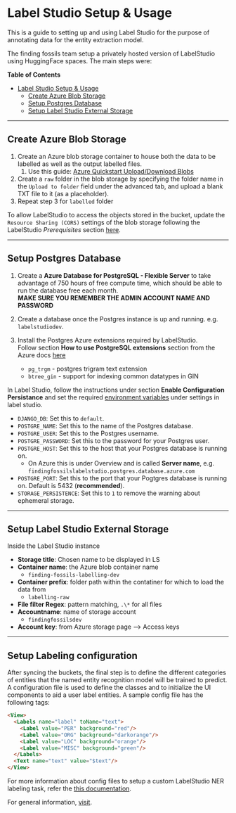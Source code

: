 # Label Studio Setup & Usage

This is a guide to setting up and using Label Studio for the purpose of annotating data for the entity extraction model.

The finding fossils team setup a privately hosted version of LabelStudio using HuggingFace spaces. The main steps were:

**Table of Contents**

- [Label Studio Setup \& Usage](#label-studio-setup--usage)
  - [Create Azure Blob Storage](#create-azure-blob-storage)
  - [Setup Postgres Database](#setup-postgres-database)
  - [Setup Label Studio External Storage](#setup-label-studio-external-storage)
---
## Create Azure Blob Storage

1. Create an Azure blob storage container to house both the data to be labelled as well as the output labelled files.
   1. Use this guide: [Azure Quickstart Upload/Download Blobs](https://www.google.com/search?q=create+azure+blob+storage+container&rlz=1C1RXQR_enCA1013CA1013&oq=create+azure+blob+storage+container&gs_lcrp=EgZjaHJvbWUyBggAEEUYOTIICAEQABgWGB4yCAgCEAAYFhgeMggIAxAAGBYYHjIICAQQABgWGB4yCAgFEAAYFhgeMggIBhAAGBYYHjIICAcQABgWGB4yCAgIEAAYFhgeMggICRAAGBYYHtIBCDc0OTZqMGo3qAIAsAIA&sourceid=chrome&ie=UTF-8)
2. Create a `raw` folder in the blob storage by specifying the folder name in the `Upload to folder` field under the advanced tab, and upload a blank TXT file to it (as a placeholder).
3. Repeat step 3 for `labelled` folder

To allow LabelStudio to access the objects stored in the bucket, update the `Resource Sharing (CORS)` settings of the blob storage following the LabelStudio *Prerequisites* section [here](https://labelstud.io/guide/storage.html#Microsoft-Azure-Blob-storage).

---

## Setup Postgres Database

1. Create a **Azure Database for PostgreSQL - Flexible Server** to take advantage of 750 hours of free compute time, which should be able to run the database free each month. \
**MAKE SURE YOU REMEMBER THE ADMIN ACCOUNT NAME AND PASSWORD** 

2. Create a database once the Postgres instance is up and running. e.g. `labelstudiodev`.

3. Install the Postgres Azure extensions required by LabelStudio. \
Follow section **How to use PostgreSQL extensions** section from the Azure docs [here](https://learn.microsoft.com/en-us/azure/postgresql/flexible-server/concepts-extensions)
   - `pg_trgm` - postgres trigram text extension
   - `btree_gin` - support for indexing common datatypes in GIN

In Label Studio, follow the instructions under section **Enable Configuration Persistance** and set the required [environment variables](https://huggingface.co/docs/hub/spaces-sdks-docker-label-studio) under settings in label studio.

- `DJANGO_DB`: Set this to `default`.
- `POSTGRE_NAME`: Set this to the name of the Postgres database.
- `POSTGRE_USER`: Set this to the Postgres username.
- `POSTGRE_PASSWORD`: Set this to the password for your Postgres user.
- `POSTGRE_HOST`: Set this to the host that your Postgres database is running on.
  - On Azure this is under Overview and is called **Server name**, e.g. `findingfossilslabelstudio.postgres.database.azure.com`
- `POSTGRE_PORT`: Set this to the port that your Pogtgres database is running on. Default is 5432 (**recommended**).
- `STORAGE_PERSISTENCE`: Set this to `1` to remove the warning about ephemeral storage.

---

## Setup Label Studio External Storage

Inside the Label Studio instance

- **Storage title**: Chosen name to be displayed in LS
- **Container name**: the Azure blob container name
  - `finding-fossils-labelling-dev`
- **Container prefix**: folder path within the contatiner for which to load the data from
  - `labelling-raw`
- **File filter Regex**: pattern matching, `.\*` for all files
- **Accountname**: name of storage account
  - `findingfossilsdev`
- **Account key**: from Azure storage page --> Access keys

---

## Setup Labeling configuration

After syncing the buckets, the final step is to define the different categories of entities that the named entity recognition model will be trained to predict. A configuration file is used to define the classes and to initialize the UI components to aid a user label entities. A sample config file has the following tags:

```html
<View>
  <Labels name="label" toName="text">
    <Label value="PER" background="red"/>
    <Label value="ORG" background="darkorange"/>
    <Label value="LOC" background="orange"/>
    <Label value="MISC" background="green"/>
  </Labels>
  <Text name="text" value="$text"/>
</View>
```

For more information about config files to setup a custom LabelStudio NER labeling task, refer the [this documentation](https://labelstud.io/templates/named_entity.html).

For general information, [visit](https://labelstud.io/templates/index.html).